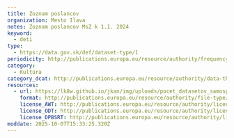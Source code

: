 ```yaml
---
title: Zoznam poslancov
organization: Mesto Ilava
notes: Zoznam poslancov MsZ k 1.1. 2024
keyword:
  - deti
type:
  - https://data.gov.sk/def/dataset-type/1
periodicity: http://publications.europa.eu/resource/authority/frequency/IRREG
category:
  - Kultúra
category_dcat: http://publications.europa.eu/resource/authority/data-theme/AGRI
resources:
  - url: https://lk8w.github.io/jkan/img/uploads/pocet_datasetov_samosprava.csv
    format: http://publications.europa.eu/resource/authority/file-type/CSV
    license_AWT: http://publications.europa.eu/resource/authority/licence/CC0
    license_ODT: http://publications.europa.eu/resource/authority/licence/CC0
    license_DPBSRT: http://publications.europa.eu/resource/authority/licence/CC0
moddate: 2025-10-07T15:33:25.320Z
---
```

